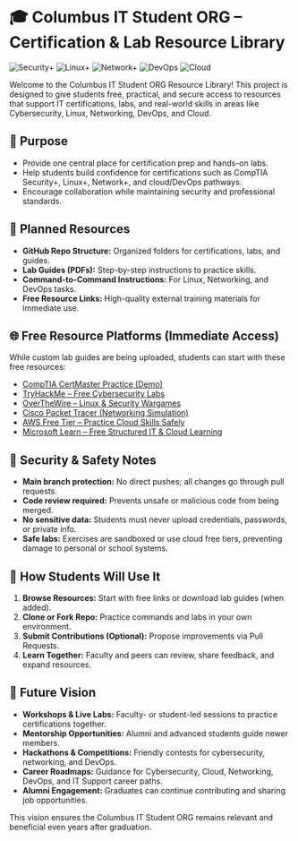 # 🎓 Columbus IT Student ORG – Certification & Lab Resource Library

![Security+](https://img.shields.io/badge/Security%2B-Practice-blue?style=for-the-badge&logo=shield)
![Linux+](https://img.shields.io/badge/Linux%2B-Practice-orange?style=for-the-badge&logo=linux)
![Network+](https://img.shields.io/badge/Network%2B-Practice-red?style=for-the-badge&logo=cisco)
![DevOps](https://img.shields.io/badge/DevOps-Labs-purple?style=for-the-badge&logo=jenkins)
![Cloud](https://img.shields.io/badge/Cloud-Practice-lightblue?style=for-the-badge&logo=aws)

Welcome to the Columbus IT Student ORG Resource Library! This project is designed to give students free, practical, and secure access to resources that support IT certifications, labs, and real-world skills in areas like Cybersecurity, Linux, Networking, DevOps, and Cloud.

## 📌 Purpose
- Provide one central place for certification prep and hands-on labs.
- Help students build confidence for certifications such as CompTIA Security+, Linux+, Network+, and cloud/DevOps pathways.
- Encourage collaboration while maintaining security and professional standards.

## 📂 Planned Resources
- **GitHub Repo Structure:** Organized folders for certifications, labs, and guides.
- **Lab Guides (PDFs):** Step-by-step instructions to practice skills.
- **Command-to-Command Instructions:** For Linux, Networking, and DevOps tasks.
- **Free Resource Links:** High-quality external training materials for immediate use.

## 🌐 Free Resource Platforms (Immediate Access)
While custom lab guides are being uploaded, students can start with these free resources:

- [CompTIA CertMaster Practice (Demo)](https://www.comptia.org/certifications)
- [TryHackMe – Free Cybersecurity Labs](https://tryhackme.com/)
- [OverTheWire – Linux & Security Wargames](https://overthewire.org/wargames/)
- [Cisco Packet Tracer (Networking Simulation)](https://www.netacad.com/courses/packet-tracer)
- [AWS Free Tier – Practice Cloud Skills Safely](https://aws.amazon.com/free/)
- [Microsoft Learn – Free Structured IT & Cloud Learning](https://learn.microsoft.com/en-us/training/)

## 🔐 Security & Safety Notes
- **Main branch protection:** No direct pushes; all changes go through pull requests.
- **Code review required:** Prevents unsafe or malicious code from being merged.
- **No sensitive data:** Students must never upload credentials, passwords, or private info.
- **Safe labs:** Exercises are sandboxed or use cloud free tiers, preventing damage to personal or school systems.

## 🚀 How Students Will Use It
1. **Browse Resources:** Start with free links or download lab guides (when added).
2. **Clone or Fork Repo:** Practice commands and labs in your own environment.
3. **Submit Contributions (Optional):** Propose improvements via Pull Requests.
4. **Learn Together:** Faculty and peers can review, share feedback, and expand resources.

## 🌟 Future Vision
- **Workshops & Live Labs:** Faculty- or student-led sessions to practice certifications together.
- **Mentorship Opportunities:** Alumni and advanced students guide newer members.
- **Hackathons & Competitions:** Friendly contests for cybersecurity, networking, and DevOps.
- **Career Roadmaps:** Guidance for Cybersecurity, Cloud, Networking, DevOps, and IT Support career paths.
- **Alumni Engagement:** Graduates can continue contributing and sharing job opportunities.

This vision ensures the Columbus IT Student ORG remains relevant and beneficial even years after graduation.
